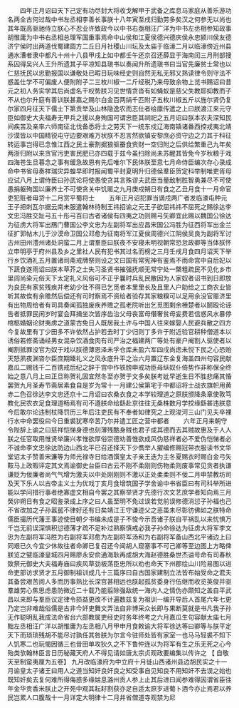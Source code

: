 <!-- { "loadSidebar": true } -->
　　四年正月诏曰天下己定有功尽封大将收戈解甲于武备之库息马家庭从善乐游功名两全古何过哉中书左丞相李善长事朕十八年寅至戌归勤劳多矣汉之何参无以尚也其年既高驱驰侍立朕心不忍业许致政今以中书右亟相汪广洋为中书左丞相参知政事胡惟庸为中书右丞相总理军国重事焉命中山侯和江夏侯德兴德庆侯永忠颍川侯友德济宁侯时出两道伐蜀建圆方二丘日月社稷山川坛及太庙于临濠二月以临濠傍近州县通水漕者隶中都凡十州十八县甲戌上如中都壬午还京召还薛显于海南闰三月刑部搜系囚得吴兴人王升所遗其子平凉知县瑱书以奏闻升所遗瑱书曰当官先廉贫士常也以仁慈抚民以忠勤报国以谦敬处已暇日玩味经史则自然无私无邪又熟读律令则守法不惑盖仕学不可偏废人便附附子二三枚川椒一二斤经税乃来毋致余物上览书赐诏曰昔元之初人务实学其后尚虚名干权势朕习见世情贪沓有如蝇蚁是慈父失教耶抑教而子不从也尔升庭有善训朕甚嘉之赐尔白金百两绢千匹附子五枚川椒五斤以旌尔贤仍复尔家四月征天下儒士下第贡举及山林隐逸农而志仕者给廪传遣之上曰朕渡江来元守臣如御史大夫福寿无甲兵之援以身殉国可谓忠臣其祠祀之五月诏曰朕本农夫深知民间疾苦及亲率六师南征北伐备悉将士之劳天下一统东戍辽海南镇诸番西控戎夷北靖沙漠皆以中国精锐屯守边要艰难万状朕不忍言然欲镇安黎庶必资守边之力其于科征转运事岂得已念惟江西之民土豪割据狼驱蚕食赀财一空归附之后供给繁重己九年矣两浙归附以来贪官污吏害民肥已亦四载于兹今虽扫除尚未苏醒其皆免今岁秋粮于戏四海苍生旦暮念之事有缓急故恩有先后唯尔下民体朕至意七月命侍臣编次存心录成命中书省母奏祥瑞灾异蝗早即时报闻蜀平封夏明升归德侯羣臣贺定科举制唯吏胥母应试八月上谓侍臣曰孙武论将使愚使贪其言殊谬夫武臣当量敌制胜智勇兼尽不可使愚捐躯殉国以廉养士不可使贪关中饥赈之九月庚戍朔日有食之乙丑月食十一月命官吏犯赃者毋贷十二月赏平蜀将士 
　　五年正月诏犯罪当谪戍两广者发临濠屯种元王子把刺瓦尔据云南未服遣翰林待制王祎招谕之元王子欲屈祎祎不屈死之赐徐达李文忠冯胜交趾弓五十彤弓百曰古者诸侯有四夷之功则赐弓矢卿宜此赐以魏国公徐达为征虏大将军出鴈门曹国公李文忠为左副将军出应昌宋国公冯胜为征西将军出金兰征扩郭帖木儿于沙漠命卫国公邓愈为征南将军江夏侯周德兴江阴侯吴良为副将军讨古州田州澧州诸处洞蛮二月上谓羣臣曰朕夜不安寝未明视朝常恐怠政卿等当体朕怀立申明亭于府州县及乡之里社人民有犯书其过名而榜之三月壬戌月食四月诏天下举行乡饮酒礼五月置诸司斋戒牌祭则设之文曰国有常宪神有鉴焉不雨命宫中自后妃以下蔬食遂雨诏曰朕本草芥之士失习圣贤书摧强抚顺无常宁处一槩粗疏民不见化乡市里闾尚染元俗天下太定礼义风俗可不正乎曩时兵乱民散因为人家奴者诏书到日即放为良民有家贫残疾并老幼少壮不得已乞觅者本里里长及且里人户助给之工商农业皆听其故俟有余赡然后偿还有司时察焉不资给者验存其家粮糗可以足用余没官赈济里有出物周给者有司具奏闻孤独废疾养赡之孤老院听出乞觅图剩余棰楚者以鬬殴论诬告者抵罪民闲岁时宴会拜揖坐次皆序齿治父母丧富母僭奢贫母妄费若信惑风水暴停棺柩婚姻论财夷虏之道蒙古免日人既居我土许与中国人往来嫁娶人民避兵散之四方今复故里有丁少田多不许依然占护若去时丁少归则丁多许于附近验官耕种僧道本以诱俗若修斋诵经男女混杂饮酒食肉有司严治之福建两广等处有豪户阉割人驱使者以阉割抵罪没官为奴于戏以朕德薄恩泽未孚仓库未盈六军四戌尚虑未悦下民之心恐贻天怒夙夜渊咨尔臣庶期臻礼义之风永底升平之治六月置辽东金复海盖四州句容民献嘉瓜二赐钱千二百镌戒后纪之辞于宫中作铁牓申戒功臣母纵奴仆倚势作非称保全终始之意八月上曰正旦称贺礼固宜然冬至亦贺于文多矣朕考妣早逝生日不胜悲痛其惛罢贺九月圣寿节斋居素食自是岁为常十一月建公侯第宅于中都诏将士战衣旗帜用黄赤二色召徐达李文忠还京十二月诏曰农桑衣食之本学较理道之原朕颁降条章使敦笃教化民农衣足食理道畅焉有司不遵朕命给繇赴京往往无桑株数月学挍缘繇甚违朕意今后敢尔论违制杖降罚历三年后注吏民有不奉者如律究之上观浚河三山门见夫卒裸行水中命罢役曰今日重裘犹寒卒苦乃尔并遣工匠之营中都者 
　　六年正月来朝守令陛辞上谕之曰慈祥恺悌身德也刻薄残酷身贼也君子成其德而去其贼故惠及于人人朕之任官取用惟贤举廉兴孝惟欲厚俗崇德劝善惟欲成风伪慈祥者必不爱伪恺悌者必不诚命李文忠徐达防边山西北平已召还择天下少儁举人擢编修赐冠带衣服读书文华堂诏太子赞善宋濂等为师光禄寺日给酒馔皇太子亲王迭为主冬夏赐衣时赐白金弓矢鞍马上政暇评定其文焉谕御史台臣曰古云不刚不柔刚则伤物柔则废事常见贪者执谦谦贬为佞廉者尚气气增为激夫以中处刚刚则不激以正处柔柔则不佞二月申禁教坊司及天下乐人以古帝主义士为优戏丁亥月食增筑国子学舍谕中书省臣曰有司科举所进能以学问措行事者绝寡虚文相自今罢之其察举贤才先德行次文艺庶学者知向焉三月癸卯朔日有食之昭鉴录成上序之曰人虽至明不免过误若觉前误修德消愆子孙福也己不省改加之子孙嚣嚚不律好还有日矣靖江王守谦迹父之恶虽未尽彰彷佛如之朕特命儒臣撮历代藩王事迹使目朝夕书编未成是子不悛今示吾诸子朕自平祸乱以来忧惧万千岂无前误深惧积愆德薄才疏不足补过熟察慎戒必我子孙命徐达为征虏大将军李文忠为左副将军冯胜为右副将军邓愈为左副将军汤和为右副将军备山西北平诸边上曰同艰已久今宜少休故往者命卿已复召还今闻胡人窥塞事不可己卿等至边图上方略俾朕览之甓临濠皇城四月赐廖永安俞通海耿再成胡大海赵德胜桑世杰谥号命有司春秋致祭元御史大夫福寿庙曰疾风草劲板荡臣忠所以劝也命天下州郡绘山川险易图以进命吏部访求贤才五月御制祖训成几十三篇序曰自古国家建制立法皆布始受命之君夫其备尝艰苦阅人多而历事熟比长深宫甚相远也朕起孤贫委身行伍继而收览英俊并驱羣雄劳心焦思虑患防微近二十载乃能翦除强敌统一海内人之情伪亦颇知之盖自平武昌以来即与羣臣议定律令损益更改不计遍数兹复为祖训一编开导后人首尾六年七更乃定岂非难哉俗儒是古非今奸吏舞文弄法自非博采众长即与果断莫就是书凡我子孙无作聪明乱我成法命省台六部教属吏经史时务年终考之六月嘉瓜生句容献太庙七月黜左丞相汪广洋以胡惟庸为左丞相八月甲申月食敕谕大将军徐达等曰卿等与朕平定天下而琐琐残胡不能尽讨孰任其咎朕为尔言今驻师处皆有家室一也马马轻裘不知下人饥寒二也玩愒因循三也昔田单攻狄久之不下鲁仲连以为将军有生之乐无死之心今殆类欤翰林臣言日历秘藏天府人不得见请如唐太宗贞观政要编集以传许之 【 自敬天至制蛮夷厘为五卷】 九月改临濠府为中立府十月徙山西诸州县边胡民实之十一月谕皇太子诸王曰用人之道当知奸良奸良之知受事自见知良不用知奸不去误之始也既知奸矣去复何难所得侮惑多缘姑息潞州贡人参上止其后进曰闻参难得因谓省臣往年金华贡香米朕止之开苑中观其耘耔割获亦足自适太原岁进葡卜酒今亦止焉君以养民岂累人口腹哉十一月详定大明律十二月并省僧道寺观禁为尼 
